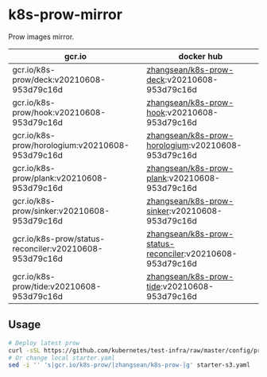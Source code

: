 # k8s-prow-mirror

Prow images mirror.

gcr.io | docker hub
---|---
gcr.io/k8s-prow/deck:v20210608-953d79c16d | [zhangsean/k8s-prow-deck](https://hub.docker.com/r/zhangsean/k8s-prow-deck):v20210608-953d79c16d
gcr.io/k8s-prow/hook:v20210608-953d79c16d | [zhangsean/k8s-prow-hook](https://hub.docker.com/r/zhangsean/k8s-prow-hook):v20210608-953d79c16d
gcr.io/k8s-prow/horologium:v20210608-953d79c16d | [zhangsean/k8s-prow-horologium](https://hub.docker.com/r/zhangsean/k8s-prow-horologium):v20210608-953d79c16d
gcr.io/k8s-prow/plank:v20210608-953d79c16d | [zhangsean/k8s-prow-plank](https://hub.docker.com/r/zhangsean/k8s-prow-plank):v20210608-953d79c16d
gcr.io/k8s-prow/sinker:v20210608-953d79c16d | [zhangsean/k8s-prow-sinker](https://hub.docker.com/r/zhangsean/k8s-prow-sinker):v20210608-953d79c16d
gcr.io/k8s-prow/status-reconciler:v20210608-953d79c16d | [zhangsean/k8s-prow-status-reconciler](https://hub.docker.com/r/zhangsean/k8s-prow-status-reconciler):v20210608-953d79c16d
gcr.io/k8s-prow/tide:v20210608-953d79c16d | [zhangsean/k8s-prow-tide](https://hub.docker.com/r/zhangsean/k8s-prow-tide):v20210608-953d79c16d

## Usage

```bash
# Deploy latest prow
curl -sSL https://github.com/kubernetes/test-infra/raw/master/config/prow/cluster/starter-s3.yaml | sed 's|gcr.io/k8s-prow/|zhangsean/k8s-prow-|g' | kubectl apply -f -
# Or change local starter.yaml
sed -i '' 's|gcr.io/k8s-prow/|zhangsean/k8s-prow-|g' starter-s3.yaml
```
